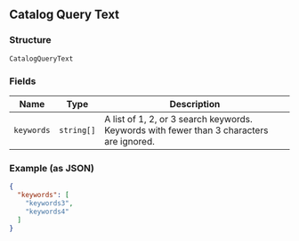 ## Catalog Query Text

### Structure

`CatalogQueryText`

### Fields

| Name | Type | Description |
|  --- | --- | --- |
| `keywords` | `string[]` | A list of 1, 2, or 3 search keywords. Keywords with fewer than 3 characters<br>are ignored. |

### Example (as JSON)

```json
{
  "keywords": [
    "keywords3",
    "keywords4"
  ]
}
```

